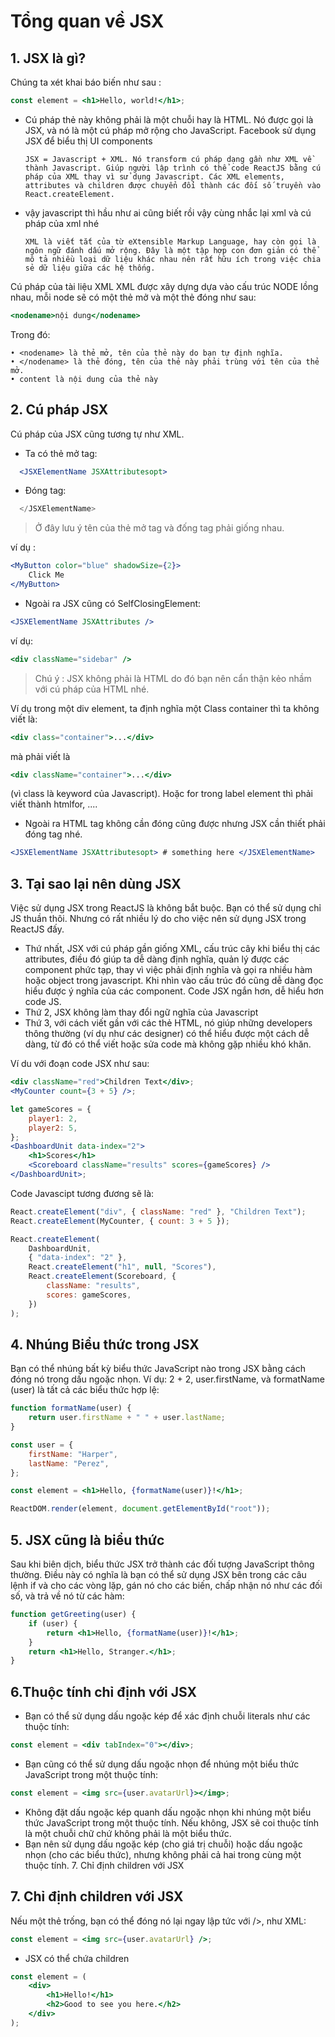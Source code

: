 # **Tổng quan về JSX**

## **1. JSX là gì?**

Chúng ta xét khai báo biến như sau :

```jsx
const element = <h1>Hello, world!</h1>;
```

-   Cú pháp thẻ này không phải là một chuỗi hay là HTML. Nó được gọi là JSX, và nó là một cú pháp mở rộng cho JavaScript. Facebook sử dụng JSX để biểu thị UI components

        JSX = Javascript + XML. Nó transform cú pháp dạng gần như XML về thành Javascript. Giúp người lập trình có thể code ReactJS bằng cú pháp của XML thay vì sử dụng Javascript. Các XML elements, attributes và children được chuyển đổi thành các đối số truyền vào React.createElement.

-   vậy javascript thì hầu như ai cũng biết rồi vậy cùng nhắc lại xml và cú pháp của xml nhé

        XML là viết tắt của từ eXtensible Markup Language, hay còn gọi là ngôn ngữ đánh dấu mở rộng. Đây là một tập hợp con đơn giản có thể mô tả nhiều loại dữ liệu khác nhau nên rất hữu ích trong việc chia sẻ dữ liệu giữa các hệ thống.

Cú pháp của tài liệu XML XML được xây dựng dựa vào cấu trúc NODE lồng nhau, mỗi node sẽ có một thẻ mở và một thẻ đóng như sau:

```jsx
<nodename>nội dung</nodename>
```

Trong đó:

```
• <nodename> là thẻ mở, tên của thẻ này do bạn tự định nghĩa.
• </nodename> là thẻ đóng, tên của thẻ này phải trùng với tên của thẻ mở.
• content là nội dung của thẻ này
```

## **2. Cú pháp JSX**

Cú pháp của JSX cũng tương tự như XML.

-   Ta có thẻ mở tag:

```jsx
  <JSXElementName JSXAttributesopt>
```

-   Đóng tag:

```jsx
  </JSXElementName>
```

> Ở đây lưu ý tên của thẻ mở tag và đống tag phải giống nhau.

ví dụ :

```jsx
<MyButton color="blue" shadowSize={2}>
    Click Me
</MyButton>
```

-   Ngoài ra JSX cũng có SelfClosingElement:

```jsx
<JSXElementName JSXAttributes />
```

ví dụ:

```jsx
<div className="sidebar" />
```

> Chú ý : JSX không phải là HTML do đó bạn nên cẩn thận kẻo nhầm với cú pháp của HTML nhé.

Ví dụ trong một div element, ta định nghĩa một Class container thì ta không viết là:

```jsx
<div class="container">...</div>
```

mà phải viết là

```jsx
<div className="container">...</div>
```

(vì class là keyword của Javascript). Hoặc for trong label element thì phải viết thành htmlfor, ....

-   Ngoài ra HTML tag không cần đóng cũng được nhưng JSX cần thiết phải đóng tag nhé.

```jsx
<JSXElementName JSXAttributesopt> # something here </JSXElementName>
```

## **3. Tại sao lại nên dùng JSX**

Việc sử dụng JSX trong ReactJS là không bắt buộc. Bạn có thể sử dụng chỉ JS thuần thôi. Nhưng có rất nhiều lý do cho việc nên sử dụng JSX trong ReactJS đấy.

-   Thứ nhất, JSX với cú pháp gần giống XML, cấu trúc cây khi biểu thị các attributes, điều đó giúp ta dễ dàng định nghĩa, quản lý được các component phức tạp, thay vì việc phải định nghĩa và gọi ra nhiều hàm hoặc object trong javascript. Khi nhìn vào cấu trúc đó cũng dễ dàng đọc hiểu được ý nghĩa của các component. Code JSX ngắn hơn, dễ hiểu hơn code JS.
-   Thứ 2, JSX không làm thay đổi ngữ nghĩa của Javascript
-   Thứ 3, với cách viết gần với các thẻ HTML, nó giúp những developers thông thường (ví dụ như các designer) có thể hiểu được một cách dễ dàng, từ đó có thể viết hoặc sửa code mà không gặp nhiều khó khăn.

Ví du với đoạn code JSX như sau:

```jsx
<div className="red">Children Text</div>;
<MyCounter count={3 + 5} />;

let gameScores = {
    player1: 2,
    player2: 5,
};
<DashboardUnit data-index="2">
    <h1>Scores</h1>
    <Scoreboard className="results" scores={gameScores} />
</DashboardUnit>;
```

Code Javascipt tương đương sẽ là:

```js
React.createElement("div", { className: "red" }, "Children Text");
React.createElement(MyCounter, { count: 3 + 5 });

React.createElement(
    DashboardUnit,
    { "data-index": "2" },
    React.createElement("h1", null, "Scores"),
    React.createElement(Scoreboard, {
        className: "results",
        scores: gameScores,
    })
);
```

## **4. Nhúng Biểu thức trong JSX**

Bạn có thể nhúng bất kỳ biểu thức JavaScript nào trong JSX bằng cách đóng nó trong dấu ngoặc nhọn. Ví dụ: 2 + 2, user.firstName, và formatName (user) là tất cả các biểu thức hợp lệ:

```jsx
function formatName(user) {
    return user.firstName + " " + user.lastName;
}

const user = {
    firstName: "Harper",
    lastName: "Perez",
};

const element = <h1>Hello, {formatName(user)}!</h1>;

ReactDOM.render(element, document.getElementById("root"));
```

## **5. JSX cũng là biểu thức**

Sau khi biên dịch, biểu thức JSX trở thành các đối tượng JavaScript thông thường. Điều này có nghĩa là bạn có thể sử dụng JSX bên trong các câu lệnh if và cho các vòng lặp, gán nó cho các biến, chấp nhận nó như các đối số, và trả về nó từ các hàm:

```jsx
function getGreeting(user) {
    if (user) {
        return <h1>Hello, {formatName(user)}!</h1>;
    }
    return <h1>Hello, Stranger.</h1>;
}
```

## **6.Thuộc tính chỉ định với JSX**

-   Bạn có thể sử dụng dấu ngoặc kép để xác định chuỗi literals như các thuộc tính:

```jsx
const element = <div tabIndex="0"></div>;
```

-   Bạn cũng có thể sử dụng dấu ngoặc nhọn để nhúng một biểu thức JavaScript trong một thuộc tính:

```jsx
const element = <img src={user.avatarUrl}></img>;
```

-   Không đặt dấu ngoặc kép quanh dấu ngoặc nhọn khi nhúng một biểu thức JavaScript trong một thuộc tính. Nếu không, JSX sẽ coi thuộc tính là một chuỗi chữ chứ không phải là một biểu thức.
-   Bạn nên sử dụng dấu ngoặc kép (cho giá trị chuỗi) hoặc dấu ngoặc nhọn (cho các biểu thức), nhưng không phải cả hai trong cùng một thuộc tính. 7. Chỉ định children với JSX

## **7. Chỉ định children với JSX**

Nếu một thẻ trống, bạn có thể đóng nó lại ngay lập tức với />, như XML:

```jsx
const element = <img src={user.avatarUrl} />;
```

-   JSX có thể chứa children

```jsx
const element = (
    <div>
        <h1>Hello!</h1>
        <h2>Good to see you here.</h2>
    </div>
);
```
